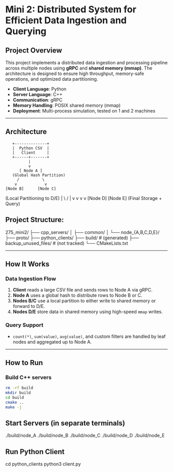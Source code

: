 # Mini 2: Distributed System for Efficient Data Ingestion and Querying

## Project Overview

This project implements a distributed data ingestion and processing pipeline across multiple nodes using **gRPC** and **shared memory (mmap)**. The architecture is designed to ensure high throughput, memory-safe operations, and optimized data partitioning.

- **Client Language**: Python  
- **Server Language**: C++  
- **Communication**: gRPC  
- **Memory Handling**: POSIX shared memory (mmap)  
- **Deployment**: Multi-process simulation, tested on 1 and 2 machines  

---

## Architecture


       +--------------+
       |  Python CSV  |
       |   Client     |
       +------+-------+
              |
              v
          [ Node A ]
       (Global Hash Partition)
         /          \
        v            v
    [Node B]      [Node C]
 (Local Partitioning to D/E)
    |   \           /   |
    v    v         v    v
  [Node D]       [Node E]
  (Final Storage + Query)



## Project Structure:

275_mini2/ ├── cpp_servers/ │ ├── common/ │ └── node_{A,B,C,D,E}/ ├── proto/ ├── python_clients/ ├── build/ # (generated) ├── backup_unused_files/ # (not tracked) └── CMakeLists.txt


---

## How It Works

### Data Ingestion Flow

1. **Client** reads a large CSV file and sends rows to Node A via gRPC.  
2. **Node A** uses a global hash to distribute rows to Node B or C.  
3. **Nodes B/C** use a local partition to either write to shared memory or forward to D/E.  
4. **Nodes D/E** store data in shared memory using high-speed `mmap` writes.  

### Query Support

- `count(*)`, `sum(value)`, `avg(value)`, and custom filters are handled by leaf nodes and aggregated up to Node A.

---

## How to Run

### Build C++ servers

```bash
rm -rf build
mkdir build
cd build
cmake ..
make -j
```

## Start Servers (in separate terminals)

./build/node_A
./build/node_B
./build/node_C
./build/node_D
./build/node_E


## Run Python Client
cd python_clients
python3 client.py



